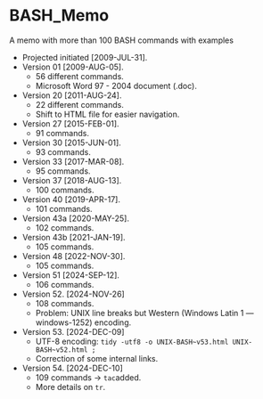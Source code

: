 # BASH_Memo
A memo with more than 100 BASH commands with examples

* Projected initiated [2009-JUL-31].
* Version 01 [2009-AUG-05].
  * 56 different commands.
  * Microsoft Word 97 - 2004 document (.doc).
* Version 20 [2011-AUG-24].
  * 22 different commands.
  * Shift to HTML file for easier navigation.
* Version 27 [2015-FEB-01].
  * 91 commands.
* Version 30 [2015-JUN-01].
  * 93 commands.
* Version 33 [2017-MAR-08].
  * 95 commands.
* Version 37 [2018-AUG-13].
  * 100 commands.
* Version 40 [2019-APR-17].
  * 101 commands.
* Version 43a [2020-MAY-25].
  * 102 commands.
* Version 43b [2021-JAN-19].
  * 105 commands.
* Version 48 [2022-NOV-30].
  * 105 commands.
* Version 51 [2024-SEP-12].
  * 106 commands.
* Version 52. [2024-NOV-26]
  * 108 commands.
  * Problem: UNIX line breaks but Western (Windows Latin 1 — windows-1252) encoding.
* Version 53. [2024-DEC-09]
  * UTF-8 encoding: ``` tidy -utf8 -o UNIX-BASH~v53.html UNIX-BASH~v52.html ; ```
  * Correction of some internal links.
* Version 54. [2024-DEC-10]
  * 109 commands &rarr; ```tac```added.
  * More details on ```tr```.
